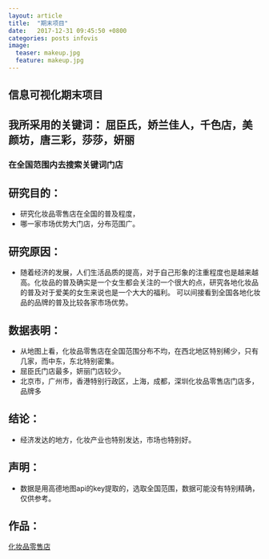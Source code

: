 ```yaml
---
layout: article
title:  "期末项目"
date:   2017-12-31 09:45:50 +0800
categories: posts infovis 
image:
  teaser: makeup.jpg
  feature: makeup.jpg
---
```


## 信息可视化期末项目

## 我所采用的关键词： 屈臣氏，娇兰佳人，千色店，美颜坊，唐三彩，莎莎，妍丽
### 在全国范围内去搜索关键词门店

## 研究目的：
- 研究化妆品零售店在全国的普及程度，
- 哪一家市场优势大门店，分布范围广。


## 研究原因：
- 随着经济的发展，人们生活品质的提高，对于自己形象的注重程度也是越来越高。化妆品的普及确实是一个女生都会关注的一个很大的点，研究各地化妆品的普及对于爱美的女生来说也是一个大大的福利。
可以间接看到全国各地化妆品的品牌的普及比较各家市场优势。
## 数据表明：
- 从地图上看，化妆品零售店在全国范围分布不均，在西北地区特别稀少，只有几家，而中东，东北特别密集。
- 屈臣氏门店最多，妍丽门店较少。
- 北京市，广州市，香港特别行政区，上海，成都，深圳化妆品零售店门店多，品牌多

## 结论：
- 经济发达的地方，化妆产业也特别发达，市场也特别好。

## 声明：
- 数据是用高德地图api的key提取的，选取全国范围，数据可能没有特别精确，仅供参考。

## 作品：
<a href="https://public.tableau.com/views/_17206/1_1?:embed=y&:display_count=yes&publish=yes" target="_blank">化妆品零售店</a>

